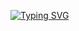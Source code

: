 [![Typing SVG](https://readme-typing-svg.demolab.com?font=Fira+Code&size=15&pause=1000&random=false&width=435&lines=The+five+boxing+wizards+jump+quickly)](https://git.io/typing-svg)
<!---
JORAMKE/JORAMKE is a ✨ special ✨ repository because its `README.md` (this file) appears on your GitHub profile.
You can click the Preview link to take a look at your changes.
--->
